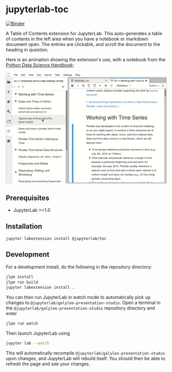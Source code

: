 # jupyterlab-toc

[![Binder][badge-binder]][binder]

A Table of Contents extension for JupyterLab. This auto-generates a table of contents in the left area when you have a notebook or markdown document open. The entries are clickable, and scroll the document to the heading in question.

Here is an animation showing the extension's use, with a notebook from the [Python Data Science Handbook][python-data-science-handbook]:

![Table of Contents](toc.gif 'Table of Contents')

## Prerequisites

- JupyterLab >=1.0


## Installation

```bash
jupyter labextension install @jupyterlab/toc
```


## Development

For a development install, do the following in the repository directory:

```bash
jlpm install
jlpm run build
jupyter labextension install .
```

You can then run JupyterLab in watch mode to automatically pick up changes to `@jupyterlab/galyleo-presentation-studio`. Open a terminal in the `@jupyterlab/galyleo-presentation-studio` repository directory and enter

```bash
jlpm run watch
```

Then launch JupyterLab using

```bash
jupyter lab --watch
```

This will automatically recompile `@jupyterlab/galyleo-presentation-studio` upon changes, and JupyterLab will rebuild itself. You should then be able to refresh the page and see your changes.

<!-- links -->

[badge-binder]: https://mybinder.org/badge_logo.svg
[binder]: https://mybinder.org/v2/gh/jupyterlab/jupyterlab-toc/master?urlpath=lab%2Ftree%2Fnotebooks%2Fdemo.ipynb
[python-data-science-handbook]: https://github.com/jakevdp/PythonDataScienceHandbook

<!-- /.links -->
